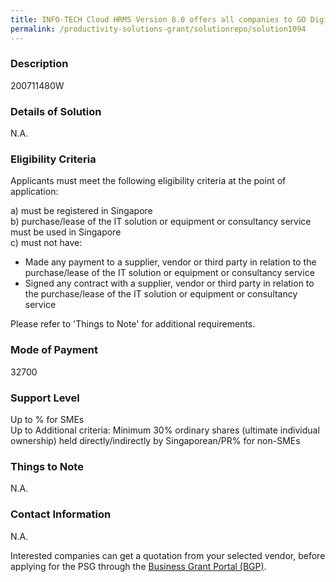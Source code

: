 ```yaml
---
title: INFO-TECH Cloud HRMS Version 8.0 offers all companies to GO Digital and helps propels HR productivity growth to a new level available on Mobile APPS. - Transforming HR Software to Cloud - Integrated Software enables overall view of the workforce & productivity, performance & efficiency - Help HR handle company's compliance challenges and better manage resources. - Affordable HR Software, modular design enable company to implement integrated HR Software by modules.
permalink: /productivity-solutions-grant/solutionrepo/solution1094
---
```


### Description

200711480W

### Details of Solution

N.A.

### Eligibility Criteria

Applicants must meet the following eligibility criteria at the point of application:

a) must be registered in Singapore <br>
b) purchase/lease of the IT solution or equipment or consultancy service must be used in Singapore <br>
c) must not have:
- Made any payment to a supplier, vendor or third party in relation to the purchase/lease of the IT solution or equipment or consultancy service
- Signed any contract with a supplier, vendor or third party in relation to the purchase/lease of the IT solution or equipment or consultancy service

Please refer to 'Things to Note' for additional requirements.

### Mode of Payment
32700

### Support Level
Up to % for SMEs <br>
Up to Additional criteria: 
Minimum 30% ordinary shares (ultimate individual ownership) held directly/indirectly by Singaporean/PR% for non-SMEs

### Things to Note
N.A.

### Contact Information
N.A.

Interested companies can get a quotation from your selected vendor, before applying for the PSG through the <a target='_blank' rel='noopener' href='https://www.businessgrants.gov.sg/'>Business Grant Portal (BGP)</a>.
